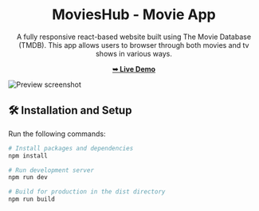 <h1 align="center">MoviesHub - Movie App</h1>

<p align="center">A fully responsive react-based website built using The Movie Database (TMDB). This app allows users to browser through both movies and tv shows in various ways.</p>

<div align="center">
  
  <a href="https://aflaam.vercel.app/"><strong>➥ Live Demo</strong></a>

</div>

![Preview screenshot](https://github.com/VRashi16/MoviesDB-app-react/assets/42666448/7ad5d99b-398c-47b0-b755-d86b4097e481)

## 🛠 Installation and Setup 

Run the following commands:

``` bash
# Install packages and dependencies
npm install

# Run development server
npm run dev

# Build for production in the dist directory
npm run build
```
